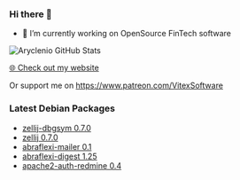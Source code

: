 ### Hi there 👋

- 🔭 I’m currently working on OpenSource FinTech software


![Aryclenio GitHub Stats](https://github-readme-stats.vercel.app/api?username=Vitexus&show_icons=true)


<p><a href="https://vitexsoftware.cz">🌐 Check out my website</a></p>

Or support me on https://www.patreon.com/VitexSoftware


### Latest Debian Packages
<!-- DEBIAN-PACKAGES-LIST:START -->
- [zellij-dbgsym 0.7.0](https://vitexsoftware.cz/package.php?package=zellij-dbgsym)
- [zellij 0.7.0](https://vitexsoftware.cz/package.php?package=zellij)
- [abraflexi-mailer 0.1](https://vitexsoftware.cz/package.php?package=abraflexi-mailer)
- [abraflexi-digest 1.25](https://vitexsoftware.cz/package.php?package=abraflexi-digest)
- [apache2-auth-redmine 0.4](https://vitexsoftware.cz/package.php?package=apache2-auth-redmine)
<!-- DEBIAN-PACKAGES-LIST:END -->


<!--
**Vitexus/Vitexus** is a ✨ _special_ ✨ repository because its `README.md` (this file) appears on your GitHub profile.

Here are some ideas to get you started:

- 🌱 I’m currently learning ...
- 👯 I’m looking to collaborate on ...
- 🤔 I’m looking for help with ...
- 💬 Ask me about ...
- 📫 How to reach me: ...
- 😄 Pronouns: ...
- ⚡ Fun fact: ...
-->
